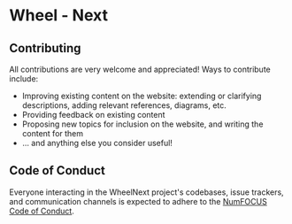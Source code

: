 # Wheel - Next

## Contributing

All contributions are very welcome and appreciated! Ways to contribute include:

- Improving existing content on the website: extending or clarifying
  descriptions, adding relevant references, diagrams, etc.
- Providing feedback on existing content
- Proposing new topics for inclusion on the website, and writing the content for them
- ... and anything else you consider useful!


## Code of Conduct

Everyone interacting in the WheelNext project's codebases, issue trackers,
and communication channels is expected to adhere to the
[NumFOCUS Code of Conduct](https://numfocus.org/code-of-conduct).
